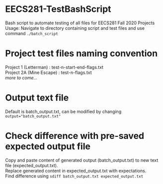 # EECS281-TestBashScript
Bash script to automate testing of all files for EECS281 Fall 2020 Projects  
Usage: Navigate to directory containing script and test files and use command ```./batch_script```

# Project test files naming convention
Project 1 (Letterman) : test-n-start-end-flags.txt  
Project 2A (Mine Escape) : test-n-flags.txt  
_more to come..._

# Output text file
Default is batch_output.txt, can be modified by changing ```output="batch_output.txt"```

# Check difference with pre-saved expected output file
Copy and paste content of generated output (batch_output.txt) to new text file (expected_output.txt).  
Replace generated content in expected_output.txt with expectations.  
Find difference using ```sdiff batch_output.txt expected_output.txt```
